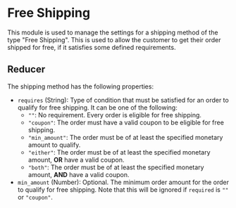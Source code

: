 # Free Shipping

This module is used to manage the settings for a shipping method of the type "Free Shipping". This is used to
allow the customer to get their order shipped for free, if it satisfies some defined requirements.

## Reducer

The shipping method has the following properties:

- `requires` (String): Type of condition that must be satisfied for an order to qualify for free shipping. It can be one of the following:
  - `""`: No requirement. Every order is eligible for free shipping.
  - `"coupon"`: The order must have a valid coupon to be eligible for free shipping.
  - `"min_amount"`: The order must be of at least the specified monetary amount to qualify.
  - `"either"`: The order must be of at least the specified monetary amount, **OR** have a valid coupon.
  - `"both"`: The order must be of at least the specified monetary amount, **AND** have a valid coupon.
- `min_amount` (Number): Optional. The minimum order amount for the order to qualify for free shipping. Note that this will be ignored if `required` is `""` or `"coupon"`.
